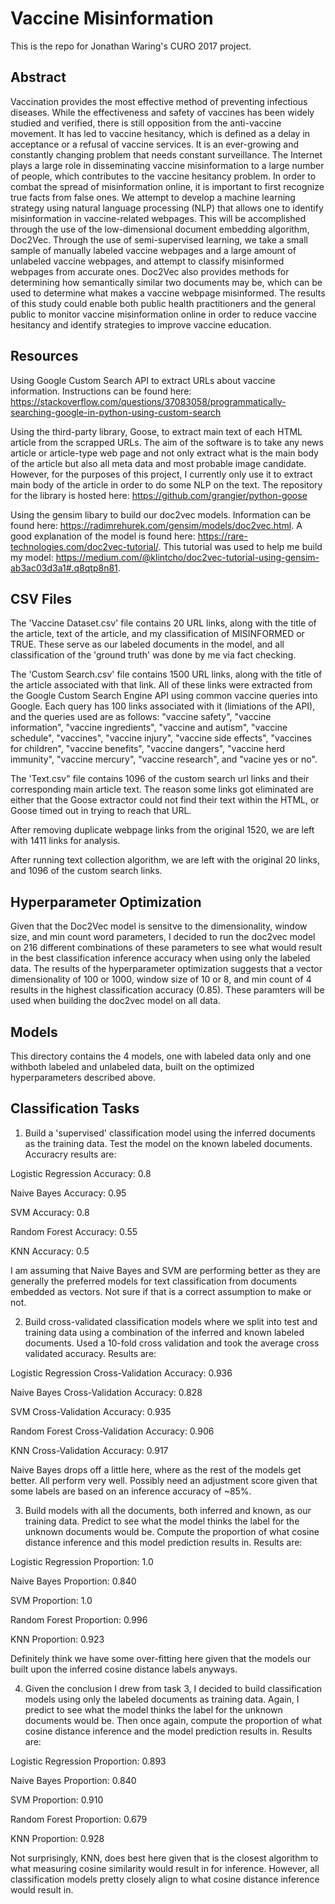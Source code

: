# Vaccine Misinformation

This is the repo for Jonathan Waring's CURO 2017 project. 

## Abstract 

Vaccination provides the most effective method of preventing infectious diseases. While the effectiveness and safety of vaccines has been widely studied and verified, there is still opposition from the anti-vaccine movement. It has led to vaccine hesitancy, which is defined as a delay in acceptance or a refusal of vaccine services. It is an ever-growing and constantly changing problem that needs constant surveillance. The Internet plays a large role in disseminating vaccine misinformation to a large number of people, which contributes to the vaccine hesitancy problem. In order to combat the spread of misinformation online, it is important to first recognize true facts from false ones. We attempt to develop a machine learning strategy using natural language processing (NLP) that allows one to identify misinformation in vaccine-related webpages. This will be accomplished through the use of the low-dimensional document embedding algorithm, Doc2Vec. Through the use of semi-supervised learning, we take a small sample of manually labeled vaccine webpages and a large amount of unlabeled vaccine webpages, and attempt to classify misinformed webpages from accurate ones. Doc2Vec also provides methods for determining how semantically similar two documents may be, which can be used to determine what makes a vaccine webpage misinformed. The results of this study could enable both public health practitioners and the general public to monitor vaccine misinformation online in order to reduce vaccine hesitancy and identify strategies to improve vaccine education.  

## Resources

Using Google Custom Search API to extract URLs about vaccine information. Instructions can be found here: https://stackoverflow.com/questions/37083058/programmatically-searching-google-in-python-using-custom-search 

Using the third-party library, Goose, to extract main text of each HTML article from the scrapped URLs. The aim of the software is to take any news article or article-type web page and not only extract what is the main body of the article but also all meta data and most probable image candidate. However, for the purposes of this project, I currently only use it to extract main body of the article in order to do some NLP on the text. The repository for the library is hosted here: https://github.com/grangier/python-goose

Using the gensim libary to build our doc2vec models. Information can be found here: https://radimrehurek.com/gensim/models/doc2vec.html. 
A good explanation of the model is found here: https://rare-technologies.com/doc2vec-tutorial/. 
This tutorial was used to help me build my model: https://medium.com/@klintcho/doc2vec-tutorial-using-gensim-ab3ac03d3a1#.q8qtp8n81. 

## CSV Files

The 'Vaccine Dataset.csv' file contains 20 URL links, along with the title of the article, text of the article, and my classification of MISINFORMED or TRUE. These serve as our labeled documents in the model, and all classification of the 'ground truth' was done by me via fact checking. 

The 'Custom Search.csv' file contains 1500 URL links, along with the title of the article associated with that link. All of these links were extracted from the Google Custom Search Engine API using common vaccine queries into Google. Each query has 100 links associated with it (limiations of the API), and the queries used are as follows: "vaccine safety", "vaccine information", "vaccine ingredients", "vaccine and autism", "vaccine schedule", "vaccines", "vaccine injury", "vaccine side effects", "vaccines for children", "vaccine benefits", "vaccine dangers", "vaccine herd immunity", "vaccine mercury", "vaccine research", and "vacine yes or no". 

The 'Text.csv" file contains 1096 of the custom search url links and their corresponding main article text. The reason some links got eliminated are either that the Goose extractor could not find their text within the HTML, or Goose timed out in trying to reach that URL. 

After removing duplicate webpage links from the original 1520, we are left with 1411 links for analysis.  

After running text collection algorithm, we are left with the original 20 links, and 1096 of the custom search links. 

## Hyperparameter Optimization

Given that the Doc2Vec model is sensitve to the dimensionality, window size, and min count word parameters, I decided to run the doc2vec model on 216 different combinations of these parameters to see what would result in the best classification inference accuracy when using only the labeled data. The results of the hyperparameter optimization suggests that a vector dimensionality of 100 or 1000, window size of 10 or 8, and min count of 4 results in the highest classification accuracy (0.85). These paramters will be used when building the doc2vec model on all data. 

## Models

This directory contains the 4 models, one with labeled data only and one withboth labeled and unlabeled data, built on the optimized hyperparameters described above. 

## Classification Tasks

1. Build a 'supervised' classification model using the inferred documents as the training data. Test the model on the known labeled documents. Accuracry results are:
 
Logistic Regression Accuracy: 0.8

Naive Bayes Accuracy: 0.95

SVM Accuracy: 0.8

Random Forest Accuracy: 0.55

KNN Accuracy: 0.5

I am assuming that Naive Bayes and SVM are performing better as they are generally the preferred models for text classification from documents embedded as vectors. Not sure if that is a correct assumption to make or not. 

2. Build cross-validated classification models where we split into test and training data using a combination of the inferred and known labeled documents. Used a 10-fold cross validation and took the average cross validated accuracy. Results are:

Logistic Regression Cross-Validation Accuracy: 0.936

Naive Bayes Cross-Validation Accuracy: 0.828

SVM Cross-Validation Accuracy: 0.935

Random Forest Cross-Validation Accuracy: 0.906

KNN Cross-Validation Accuracy: 0.917

Naive Bayes drops off a little here, where as the rest of the models get better. All perform very well. Possibly need an adjustment score given that some labels are based on an inference accuracy of ~85%.  

3. Build models with all the documents, both inferred and known, as our training data. Predict to see what the model thinks the label for the unknown documents would be. Compute the proportion of what cosine distance inference and this model prediction results in. Results are:

Logistic Regression Proportion: 1.0

Naive Bayes Proportion: 0.840

SVM Proportion: 1.0

Random Forest Proportion: 0.996

KNN Proportion: 0.923

Definitely think we have some over-fitting here given that the models our built upon the inferred cosine distance labels anyways. 

4. Given the conclusion I drew from task 3, I decided to build classification models using only the labeled documents as training data. Again, I predict to see what the model thinks the label for the unknown documents would be. Then once again, compute the proportion of what cosine distance inference and the model prediction results in. Results are:

Logistic Regression Proportion: 0.893

Naive Bayes Proportion: 0.840

SVM Proportion: 0.910

Random Forest Proportion: 0.679

KNN Proportion: 0.928

Not surprisingly, KNN, does best here given that is the closest algorithm to what measuring cosine similarity would result in for inference. However, all classification models pretty closely align to what cosine distance inference would result in. 
